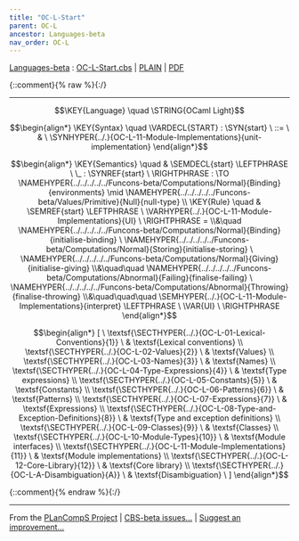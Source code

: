 ```yaml
---
title: "OC-L-Start"
parent: OC-L
ancestor: Languages-beta
nav_order: OC-L
---
```

[Languages-beta] : [OC-L-Start.cbs] \| [PLAIN] \| [PDF]

{::comment}{% raw %}{:/}


----

$$\KEY{Language} \quad \STRING{OCaml Light}$$



$$\begin{align*}
  \KEY{Syntax} \quad
    \VARDECL{START} : \SYN{start}
      \ ::= \ & \
      \SYNHYPER{../.}{OC-L-11-Module-Implementations}{unit-implementation}
\end{align*}$$

$$\begin{align*}
  \KEY{Semantics} \quad
  & \SEMDECL{start} \LEFTPHRASE \ \_ : \SYNREF{start} \ \RIGHTPHRASE  
    :  \TO \NAMEHYPER{../../../../../Funcons-beta/Computations/Normal}{Binding}{environments}  \mid \NAMEHYPER{../../../../../Funcons-beta/Values/Primitive}{Null}{null-type} 
\\
  \KEY{Rule} \quad
    & \SEMREF{start} \LEFTPHRASE \
                            \VARHYPER{../.}{OC-L-11-Module-Implementations}{UI} \
                          \RIGHTPHRASE  = \\&\quad
      \NAMEHYPER{../../../../../Funcons-beta/Computations/Normal}{Binding}{initialise-binding} \ 
        \NAMEHYPER{../../../../../Funcons-beta/Computations/Normal}{Storing}{initialise-storing} \ 
          \NAMEHYPER{../../../../../Funcons-beta/Computations/Normal}{Giving}{initialise-giving} \\&\quad\quad 
            \NAMEHYPER{../../../../../Funcons-beta/Computations/Abnormal}{Failing}{finalise-failing} \ 
              \NAMEHYPER{../../../../../Funcons-beta/Computations/Abnormal}{Throwing}{finalise-throwing} \\&\quad\quad\quad 
                \SEMHYPER{../.}{OC-L-11-Module-Implementations}{interpret} \LEFTPHRASE \
                                      \VAR{UI} \
                                    \RIGHTPHRASE 
\end{align*}$$


$$\begin{align*}
  [ \
  \textsf{\SECTHYPER{../.}{OC-L-01-Lexical-Conventions}{1}} \ & \textsf{Lexical conventions} \\
  \textsf{\SECTHYPER{../.}{OC-L-02-Values}{2}} \ & \textsf{Values} \\
  \textsf{\SECTHYPER{../.}{OC-L-03-Names}{3}} \ & \textsf{Names} \\
  \textsf{\SECTHYPER{../.}{OC-L-04-Type-Expressions}{4}} \ & \textsf{Type expressions} \\
  \textsf{\SECTHYPER{../.}{OC-L-05-Constants}{5}} \ & \textsf{Constants} \\
  \textsf{\SECTHYPER{../.}{OC-L-06-Patterns}{6}} \ & \textsf{Patterns} \\
  \textsf{\SECTHYPER{../.}{OC-L-07-Expressions}{7}} \ & \textsf{Expressions} \\
  \textsf{\SECTHYPER{../.}{OC-L-08-Type-and-Exception-Definitions}{8}} \ & \textsf{Type and exception definitions} \\
  \textsf{\SECTHYPER{../.}{OC-L-09-Classes}{9}} \ & \textsf{Classes} \\
  \textsf{\SECTHYPER{../.}{OC-L-10-Module-Types}{10}} \ & \textsf{Module interfaces} \\
  \textsf{\SECTHYPER{../.}{OC-L-11-Module-Implementations}{11}} \ & \textsf{Module implementations} \\
  \textsf{\SECTHYPER{../.}{OC-L-12-Core-Library}{12}} \ & \textsf{Core library} \\
  \textsf{\SECTHYPER{../.}{OC-L-A-Disambiguation}{A}} \ & \textsf{Disambiguation}
  \ ]
\end{align*}$$



[Funcons-beta]: /CBS-beta/math/Funcons-beta
  "FUNCONS-BETA"
[Unstable-Funcons-beta]: /CBS-beta/math/Unstable-Funcons-beta
  "UNSTABLE-FUNCONS-BETA"
[Languages-beta]: /CBS-beta/math/Languages-beta
  "LANGUAGES-BETA"
[Unstable-Languages-beta]: /CBS-beta/math/Unstable-Languages-beta
  "UNSTABLE-LANGUAGES-BETA"
[CBS-beta]: /CBS-beta
  "CBS-BETA"
[OC-L-Start.cbs]: https://github.com/plancomps/CBS-beta/blob/math/Languages-beta/OCaml-Light/OC-L-cbs/OC-L/OC-L-Start/OC-L-Start.cbs
  "CBS SOURCE FILE ON GITHUB"
[PLAIN]: /CBS-beta/docs/Languages-beta/OCaml-Light/OC-L-cbs/OC-L/OC-L-Start
  "CBS SOURCE WEB PAGE"
 [PRETTY]: /CBS-beta/math/Languages-beta/OCaml-Light/OC-L-cbs/OC-L/OC-L-Start
  "CBS-KATEX WEB PAGE"
[PDF]: /CBS-beta/math/Languages-beta/OCaml-Light/OC-L-cbs/OC-L/OC-L-Start/OC-L-Start.pdf
  "CBS-LATEX PDF FILE"
[PLanCompS Project]: https://plancomps.github.io
  "PROGRAMMING LANGUAGE COMPONENTS AND SPECIFICATIONS PROJECT HOME PAGE"
{::comment}{% endraw %}{:/}


____

From the [PLanCompS Project] | [CBS-beta issues...] | [Suggest an improvement...]

[CBS-beta issues...]: https://github.com/plancomps/CBS-beta/issues
  "CBS-BETA ISSUE REPORTS ON GITHUB"
[Suggest an improvement...]: mailto:plancomps@gmail.com?Subject=CBS-beta%20-%20comment&Body=Re%3A%20CBS-beta%20specification%20at%20OC-L/OC-L-Start/OC-L-Start.cbs%0A%0AComment/Query/Issue/Suggestion%3A%0A%0A%0ASignature%3A%0A
  "GENERATE AN EMAIL TEMPLATE"
